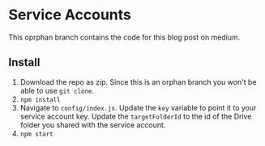 # Service Accounts
This oprphan branch contains the code for this blog post on medium.

## Install
1. Download the repo as zip. Since this is an orphan branch you won't be able to use `git clone`.
2. `npm install`
3. Navigate to `config/index.js`. Update the `key` variable to point it to your service account key. Update the `targetFolderId` to the id of the Drive folder you shared with the service account.
4. `npm start`
